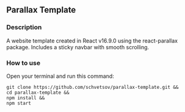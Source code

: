 ## Parallax Template

### Description

A website template created in React v16.9.0 using the react-parallax package.
Includes a sticky navbar with smooth scrolling.

### How to use

Open your terminal and run this command:

```
git clone https://github.com/schvetsov/parallax-template.git &&
cd parallax-template &&
npm install &&
npm start
```
